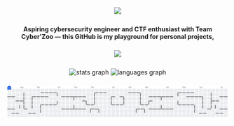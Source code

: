 <div align="center">
  <img height="200" src="https://i.gifer.com/Mv.gif"  />
</div>

###

<h4 align="center">Aspiring cybersecurity engineer and CTF enthusiast with Team Cyber'Zoo — this GitHub is my playground for personal projects,</h4>

###

<div align="center">
  <img src="https://profile-counter.glitch.me/cat-cactus/count.svg?"  />
</div>

###

<div align="center">
  <img src="https://github-readme-stats.vercel.app/api?username=cat-cactus&hide_title=false&hide_rank=false&show_icons=true&include_all_commits=true&count_private=true&disable_animations=false&theme=dracula&locale=en&hide_border=false&order=1" height="150" alt="stats graph"  />
  <img src="https://github-readme-stats.vercel.app/api/top-langs?username=cat-cactus&locale=en&hide_title=false&layout=compact&card_width=320&langs_count=5&theme=dracula&hide_border=false&order=2" height="150" alt="languages graph"  />
</div>

###

<picture>
  <source media="(prefers-color-scheme: dark)" srcset="https://raw.githubusercontent.com/cat-cactus/cat-cactus/output/pacman-contribution-graph-dark.svg">
  <source media="(prefers-color-scheme: light)" srcset="https://raw.githubusercontent.com/cat-cactus/cat-cactus/output/pacman-contribution-graph.svg">
  <img alt="pacman contribution graph" src="https://raw.githubusercontent.com/cat-cactus/cat-cactus/output/pacman-contribution-graph.svg">
</picture>

###
